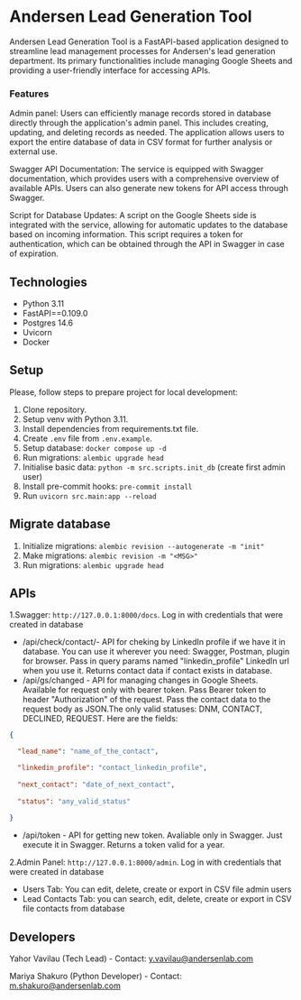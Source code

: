 # Andersen Lead Generation Tool

Andersen Lead Generation Tool is a FastAPI-based application designed to streamline lead management processes for Andersen's lead generation department. Its primary functionalities include managing Google Sheets and providing a user-friendly interface for accessing APIs.

### Features

Admin panel: Users can efficiently manage records stored in database directly through the application's admin panel. This includes creating, updating, and deleting records as needed. The application allows users to export the entire database of data in CSV format for further analysis or external use.

Swagger API Documentation: The service is equipped with Swagger documentation, which provides users with a comprehensive overview of available APIs. Users can also generate new tokens for API access through Swagger.

Script for Database Updates: A script on the Google Sheets side is integrated with the service, allowing for automatic updates to the database based on incoming information. This script requires a token for authentication, which can be obtained through the API in Swagger in case of expiration.

## Technologies
- Python 3.11
- FastAPI==0.109.0
- Postgres 14.6
- Uvicorn
- Docker

## Setup
Please, follow steps to prepare project for local development:
1. Clone repository.
2. Setup venv with Python 3.11.
3. Install dependencies from requirements.txt file.
4. Create `.env` file from `.env.example`.
5. Setup database: `docker compose up -d`
6. Run migrations: `alembic upgrade head`
7. Initialise basic data: `python -m src.scripts.init_db` (create first admin user)
8. Install pre-commit hooks: `pre-commit install`
9. Run `uvicorn src.main:app --reload`

## Migrate database
1. Initialize migrations: `alembic revision --autogenerate -m "init"`
2. Make migrations: `alembic revision -m "<MSG>"`
3. Run migrations: `alembic upgrade head`

## APIs

1.Swagger: `http://127.0.0.1:8000/docs`. Log in with credentials that were created in database
- /api/check/contact/- API for cheking by LinkedIn profile if we have it in database.
  You can use it wherever you need: Swagger, Postman, plugin for browser. Pass in query params named "linkedin_profile" LinkedIn url when you use it. Returns contact data if contact exists in database. 
- /api/gs/changed - API for managing changes in Google Sheets. Available for request only with bearer token. Pass Bearer token to header "Authorization" of the request. Pass the contact data to the request body as JSON.The only valid statuses: DNM, CONTACT, DECLINED, REQUEST. Here are the fields:

```JSON
{

  "lead_name": "name_of_the_contact",

  "linkedin_profile": "contact_linkedin_profile",
  
  "next_contact": "date_of_next_contact",
  
  "status": "any_valid_status"
  
}
```

- /api/token - API for getting new token. Avaliable only in Swagger. Just execute it in Swagger. Returns a token valid for a year.

2.Admin Panel: `http://127.0.0.1:8000/admin`. Log in with credentials that were created in database
- Users Tab: You can edit, delete, create or export in CSV file admin users
- Lead Contacts Tab: you can search, edit, delete, create or export in CSV file contacts from database

## Developers

Yahor Vavilau (Tech Lead) - Contact: y.vavilau@andersenlab.com

Mariya Shakuro (Python Developer) - Contact: m.shakuro@andersenlab.com
